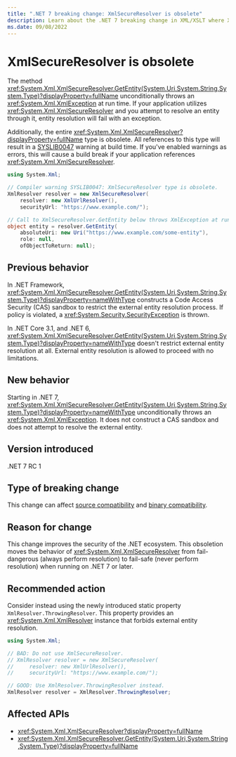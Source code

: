 ```yaml
---
title: ".NET 7 breaking change: XmlSecureResolver is obsolete"
description: Learn about the .NET 7 breaking change in XML/XSLT where XmlSecureResolver was obsoleted and XmlSecureResolver.GetEntity unconditionally throws a run-time exception.
ms.date: 09/08/2022
---
```

# XmlSecureResolver is obsolete

The method <xref:System.Xml.XmlSecureResolver.GetEntity(System.Uri,System.String,System.Type)?displayProperty=fullName> unconditionally throws an <xref:System.Xml.XmlException> at run time. If your application utilizes <xref:System.Xml.XmlSecureResolver> and you attempt to resolve an entity through it, entity resolution will fail with an exception.

Additionally, the entire <xref:System.Xml.XmlSecureResolver?displayProperty=fullName> type is obsolete. All references to this type will result in a [SYSLIB0047](../../../../fundamentals/syslib-diagnostics/syslib0047.md) warning at build time. If you've enabled warnings as errors, this will cause a build break if your application references <xref:System.Xml.XmlSecureResolver>.

```csharp
using System.Xml;

// Compiler warning SYSLIB0047: XmlSecureResolver type is obsolete.
XmlResolver resolver = new XmlSecureResolver(
    resolver: new XmlUrlResolver(),
    securityUrl: "https://www.example.com/");

// Call to XmlSecureResolver.GetEntity below throws XmlException at run time.
object entity = resolver.GetEntity(
    absoluteUri: new Uri("https://www.example.com/some-entity"),
    role: null,
    ofObjectToReturn: null);
```

## Previous behavior

In .NET Framework, <xref:System.Xml.XmlSecureResolver.GetEntity(System.Uri,System.String,System.Type)?displayProperty=nameWithType> constructs a Code Access Security (CAS) sandbox to restrict the external entity resolution process. If policy is violated, a <xref:System.Security.SecurityException> is thrown.

In .NET Core 3.1, and .NET 6, <xref:System.Xml.XmlSecureResolver.GetEntity(System.Uri,System.String,System.Type)?displayProperty=nameWithType> doesn't restrict external entity resolution at all. External entity resolution is allowed to proceed with no limitations.

## New behavior

Starting in .NET 7, <xref:System.Xml.XmlSecureResolver.GetEntity(System.Uri,System.String,System.Type)?displayProperty=nameWithType> unconditionally throws an <xref:System.Xml.XmlException>. It does not construct a CAS sandbox and does not attempt to resolve the external entity.

## Version introduced

.NET 7 RC 1

## Type of breaking change

This change can affect [source compatibility](../../categories.md#source-compatibility) and [binary compatibility](../../categories.md#binary-compatibility).

## Reason for change

This change improves the security of the .NET ecosystem. This obsoletion moves the behavior of <xref:System.Xml.XmlSecureResolver> from fail-dangerous (always perform resolution) to fail-safe (never perform resolution) when running on .NET 7 or later.

## Recommended action

Consider instead using the newly introduced static property `XmlResolver.ThrowingResolver`. This property provides an <xref:System.Xml.XmlResolver> instance that forbids external entity resolution.

```csharp
using System.Xml;

// BAD: Do not use XmlSecureResolver.
// XmlResolver resolver = new XmlSecureResolver(
//     resolver: new XmlUrlResolver(),
//     securityUrl: "https://www.example.com/");

// GOOD: Use XmlResolver.ThrowingResolver instead.
XmlResolver resolver = XmlResolver.ThrowingResolver;
```

## Affected APIs

- <xref:System.Xml.XmlSecureResolver?displayProperty=fullName>
- <xref:System.Xml.XmlSecureResolver.GetEntity(System.Uri,System.String,System.Type)?displayProperty=fullName>
